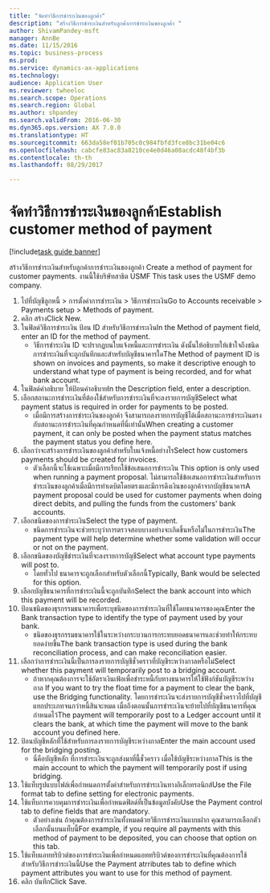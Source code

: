 ```yaml
--- 
title: "จัดทำวิธีการชำระเงินของลูกค้า"
description: "สร้างวิธีการชำระเงินสำหรับลูกค้าการชำระเงินของลูกค้า "
author: ShivamPandey-msft
manager: AnnBe
ms.date: 11/15/2016
ms.topic: business-process
ms.prod: 
ms.service: dynamics-ax-applications
ms.technology: 
audience: Application User
ms.reviewer: twheeloc
ms.search.scope: Operations
ms.search.region: Global
ms.author: shpandey
ms.search.validFrom: 2016-06-30
ms.dyn365.ops.version: AX 7.0.0
ms.translationtype: HT
ms.sourcegitcommit: 663da58ef01b705c0c984fbfd3fce8bc31be04c6
ms.openlocfilehash: cabcfe83ac83a8210ce4e0d46a08acdc48f4bf3b
ms.contentlocale: th-th
ms.lasthandoff: 08/29/2017

---
```

# <a name="establish-customer-method-of-payment"></a><span data-ttu-id="b62fe-103">จัดทำวิธีการชำระเงินของลูกค้า</span><span class="sxs-lookup"><span data-stu-id="b62fe-103">Establish customer method of payment</span></span>

[!include[task guide banner](../../includes/task-guide-banner.md)]

<span data-ttu-id="b62fe-104">สร้างวิธีการชำระเงินสำหรับลูกค้าการชำระเงินของลูกค้า </span><span class="sxs-lookup"><span data-stu-id="b62fe-104">Create a method of payment for customer payments.</span></span> <span data-ttu-id="b62fe-105">งานนี้ใช้บริษัทสาธิต USMF </span><span class="sxs-lookup"><span data-stu-id="b62fe-105">This task uses the USMF demo company.</span></span>

1. <span data-ttu-id="b62fe-106">ไปที่บัญชีลูกหนี้ > การตั้งค่าการชำระเงิน > วิธีการชำระเงิน</span><span class="sxs-lookup"><span data-stu-id="b62fe-106">Go to Accounts receivable > Payments setup > Methods of payment.</span></span>
2. <span data-ttu-id="b62fe-107">คลิก สร้าง</span><span class="sxs-lookup"><span data-stu-id="b62fe-107">Click New.</span></span>
3. <span data-ttu-id="b62fe-108">ในฟิลด์วิธีการชำระเงิน ป้อน ID สำหรับวิธีการชำระเงิน</span><span class="sxs-lookup"><span data-stu-id="b62fe-108">In the Method of payment field, enter an ID for the method of payment.</span></span>
    * <span data-ttu-id="b62fe-109">วิธีการชำระเงิน ID จะปรากฏบนใบแจ้งหนี้และการชำระเงิน ดังนั้นให้อธิบายให้เข้าใจถึงชนิดการชำระเงินที่จะถูกบันทึกและสำหรับบัญชีธนาคารใด</span><span class="sxs-lookup"><span data-stu-id="b62fe-109">The Method of payment ID is shown on invoices and payments, so make it descriptive enough to understand what type of payment is being recorded, and for what bank account.</span></span>  
4. <span data-ttu-id="b62fe-110">ในฟิลด์คำอธิบาย ให้ป้อนคำอธิบาย</span><span class="sxs-lookup"><span data-stu-id="b62fe-110">In the Description field, enter a description.</span></span>
5. <span data-ttu-id="b62fe-111">เลือกสถานะการชำระเงินที่ต้องใช้สำหรับการชำระเงินที่จะลงรายการบัญชี</span><span class="sxs-lookup"><span data-stu-id="b62fe-111">Select what payment status is required in order for payments to be posted.</span></span>
    * <span data-ttu-id="b62fe-112">เมื่อมีการสร้างการชำระเงินของลูกค้า จึงสามารถลงรายการบัญชีได้เมื่อสถานะการชำระเงินตรงกับสถานะการชำระเงินที่คุณกำหนดที่นี่เท่านั้น</span><span class="sxs-lookup"><span data-stu-id="b62fe-112">When creating a customer payment, it can only be posted when the payment status matches the payment status you define here.</span></span>  
6. <span data-ttu-id="b62fe-113">เลือกว่าจะสร้างการชำระเงินของลูกค้าสำหรับใบแจ้งหนี้อย่างไร</span><span class="sxs-lookup"><span data-stu-id="b62fe-113">Select how customers payments should be created for invoices.</span></span>
    * <span data-ttu-id="b62fe-114">ตัวเลือกนี้จะใช้เฉพาะเมื่อมีการเรียกใช้ข้อเสนอการชำระเงิน </span><span class="sxs-lookup"><span data-stu-id="b62fe-114">This option is only used when running a payment proposal.</span></span> <span data-ttu-id="b62fe-115">ไม่สามารถใช้ข้อเสนอการชำระเงินสำหรับการชำระเงินของลูกค้าเมื่อมีการทำเดบิตโดยตรงและมีการดึงเงินของลูกค้าจากบัญชีธนาคาร</span><span class="sxs-lookup"><span data-stu-id="b62fe-115">A payment proposal could be used for customer payments when doing direct debits, and pulling the funds from the customers' bank accounts.</span></span>  
7. <span data-ttu-id="b62fe-116">เลือกชนิดของการชำระเงิน</span><span class="sxs-lookup"><span data-stu-id="b62fe-116">Select the type of payment.</span></span>
    * <span data-ttu-id="b62fe-117">ชนิดการชำระเงินจะช่วยระบุว่าการตรวจสอบบางอย่างจะเกิดขึ้นหรือไม่ในการชำระเงิน</span><span class="sxs-lookup"><span data-stu-id="b62fe-117">The payment type will help determine whether some validation will occur or not on the payment.</span></span>  
8. <span data-ttu-id="b62fe-118">เลือกชนิดของบัญชีชำระเงินที่จะลงรายการบัญชี</span><span class="sxs-lookup"><span data-stu-id="b62fe-118">Select what account type payments will post to.</span></span>
    * <span data-ttu-id="b62fe-119">โดยทั่วไป ธนาคารจะถูกเลือกสำหรับตัวเลือกนี้</span><span class="sxs-lookup"><span data-stu-id="b62fe-119">Typically, Bank would be selected for this option.</span></span>  
9. <span data-ttu-id="b62fe-120">เลือกบัญชีธนาคารที่การชำระเงินนี้จะถูกบันทึก</span><span class="sxs-lookup"><span data-stu-id="b62fe-120">Select the bank account into which this payment will be recorded.</span></span>
10. <span data-ttu-id="b62fe-121">ป้อนชนิดของธุรกรรมธนาคารเพื่อระบุชนิดของการชำระเงินที่ใช้โดยธนาคารของคุณ</span><span class="sxs-lookup"><span data-stu-id="b62fe-121">Enter the Bank transaction type to identify the type of payment used by your bank.</span></span>
    * <span data-ttu-id="b62fe-122">ชนิดของธุรกรรมธนาคารใช้ในระหว่างกระบวนการกระทบยอดธนาคารและช่วยทำให้กระทบยอดง่ายขึ้น</span><span class="sxs-lookup"><span data-stu-id="b62fe-122">The bank transaction type is used during the bank reconciliation process, and can make reconciliation easier.</span></span>  
11. <span data-ttu-id="b62fe-123">เลือกว่าการชำระเงินนี้เป็นการลงรายการบัญชีชั่วคราวที่บัญชีระหว่างกาลหรือไม่</span><span class="sxs-lookup"><span data-stu-id="b62fe-123">Select whether this payment will temporarily post to a bridging account.</span></span>
    * <span data-ttu-id="b62fe-124">ถ้าหากคุณต้องการจะใช้อัตราเงินเฟ้อเพื่อชำระหนี้กับทางธนาคารให้ใช้ฟังก์ชันบัญชีระหว่างกาล </span><span class="sxs-lookup"><span data-stu-id="b62fe-124">If you want to try the float time for a payment to clear the bank, use the Bridging functionality.</span></span> <span data-ttu-id="b62fe-125">โดยการชำระเงินจะส่งรายการบัญชีชั่วคราวไปที่บัญชีแยกประเภทจนกว่าหนี้สินจะหมด เมื่อถึงตอนนั้นการชำระเงินจะย้ายไปที่บัญชีธนาคารที่คุณกำหนดไว้</span><span class="sxs-lookup"><span data-stu-id="b62fe-125">The payment will temporarily post to a Ledger account until it clears the bank, at which time the payment will move to the bank account you defined here.</span></span>  
12. <span data-ttu-id="b62fe-126">ป้อนบัญชีหลักที่ใช้สำหรับการลงรายการบัญชีระหว่างกาล</span><span class="sxs-lookup"><span data-stu-id="b62fe-126">Enter the main account used for the bridging posting.</span></span>
    * <span data-ttu-id="b62fe-127">นี่คือบัญชีหลัก ที่การชำระเงินจะถูกส่งมาที่นี้ชั่วคราว เมื่อใช้บัญชีระหว่างกาล</span><span class="sxs-lookup"><span data-stu-id="b62fe-127">This is the main account to which the payment will temporarily post if using bridging.</span></span>  
13. <span data-ttu-id="b62fe-128">ใช้แท็บรูปแบบไฟล์เพื่อกำหนดการตั้งค่าสำหรับการชำระเงินทางอิเล็กทรอนิกส์</span><span class="sxs-lookup"><span data-stu-id="b62fe-128">Use the File format tab to define setting for electronic payments.</span></span>
14. <span data-ttu-id="b62fe-129">ใช้แท็บการควบคุมการชำระเงินเพื่อกำหนดฟิลด์ที่เป็นข้อมูลบังคับ</span><span class="sxs-lookup"><span data-stu-id="b62fe-129">Use the Payment control tab to define fields that are mandatory.</span></span>
    * <span data-ttu-id="b62fe-130">ตัวอย่างเช่น ถ้าคุณต้องการชำระเงินทั้งหมดด้วยวิธีการชำระเงินแบบฝาก คุณสามารถเลือกตัวเลือกนั้นบนแท็บนี้</span><span class="sxs-lookup"><span data-stu-id="b62fe-130">For example, if you require all payments with this method of payment to be deposited, you can choose that option on this tab.</span></span>  
15. <span data-ttu-id="b62fe-131">ใช้แท็บแอททริบิวต์ของการชำระเงินเพื่อกำหนดแอททริบิวต์ของการชำระเงินที่คุณต้องการใช้สำหรับวิธีการชำระเงินนี้</span><span class="sxs-lookup"><span data-stu-id="b62fe-131">Use the Payment atrributes tab to define which payment attributes you want to use for this method of payment.</span></span>
16. <span data-ttu-id="b62fe-132">คลิก บันทึก</span><span class="sxs-lookup"><span data-stu-id="b62fe-132">Click Save.</span></span>


